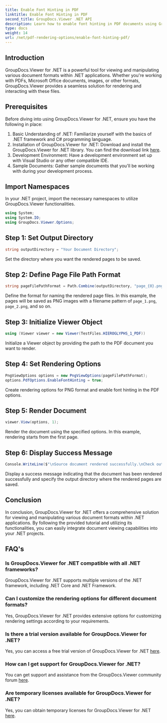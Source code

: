 ```yaml
---
title: Enable Font Hinting in PDF
linktitle: Enable Font Hinting in PDF
second_title: GroupDocs.Viewer .NET API
description: Learn how to enable font hinting in PDF documents using GroupDocs.Viewer for .NET. Follow our step-by-step tutorial for seamless integration.
type: docs
weight: 14
url: /net/pdf-rendering-options/enable-font-hinting-pdf/
---
```

## Introduction
GroupDocs.Viewer for .NET is a powerful tool for viewing and manipulating various document formats within .NET applications. Whether you're working with PDFs, Microsoft Office documents, images, or other formats, GroupDocs.Viewer provides a seamless solution for rendering and interacting with these files.
## Prerequisites
Before diving into using GroupDocs.Viewer for .NET, ensure you have the following in place:
1. Basic Understanding of .NET: Familiarize yourself with the basics of .NET framework and C# programming language.
2. Installation of GroupDocs.Viewer for .NET: Download and install the GroupDocs.Viewer for .NET library. You can find the download link [here](https://releases.groupdocs.com/viewer/net/).
3. Development Environment: Have a development environment set up with Visual Studio or any other compatible IDE.
4. Sample Documents: Gather sample documents that you'll be working with during your development process.

## Import Namespaces
In your .NET project, import the necessary namespaces to utilize GroupDocs.Viewer functionalities.

```csharp
using System;
using System.IO;
using GroupDocs.Viewer.Options;
```
## Step 1: Set Output Directory
```csharp
string outputDirectory = "Your Document Directory";
```
Set the directory where you want the rendered pages to be saved.
## Step 2: Define Page File Path Format
```csharp
string pageFilePathFormat = Path.Combine(outputDirectory, "page_{0}.png");
```
Define the format for naming the rendered page files. In this example, the pages will be saved as PNG images with a filename pattern of `page_1.png`, `page_2.png`, and so on.
## Step 3: Initialize Viewer Object
```csharp
using (Viewer viewer = new Viewer(TestFiles.HIEROGLYPHS_1_PDF))
```
Initialize a Viewer object by providing the path to the PDF document you want to render.
## Step 4: Set Rendering Options
```csharp
PngViewOptions options = new PngViewOptions(pageFilePathFormat);
options.PdfOptions.EnableFontHinting = true;
```
Create rendering options for PNG format and enable font hinting in the PDF options.
## Step 5: Render Document
```csharp
viewer.View(options, 1);
```
Render the document using the specified options. In this example, rendering starts from the first page.
## Step 6: Display Success Message
```csharp
Console.WriteLine($"\nSource document rendered successfully.\nCheck output in {outputDirectory}.");
```
Display a success message indicating that the document has been rendered successfully and specify the output directory where the rendered pages are saved.

## Conclusion
In conclusion, GroupDocs.Viewer for .NET offers a comprehensive solution for viewing and manipulating various document formats within .NET applications. By following the provided tutorial and utilizing its functionalities, you can easily integrate document viewing capabilities into your .NET projects.
## FAQ's
### Is GroupDocs.Viewer for .NET compatible with all .NET frameworks?
GroupDocs.Viewer for .NET supports multiple versions of the .NET framework, including .NET Core and .NET Framework.
### Can I customize the rendering options for different document formats?
Yes, GroupDocs.Viewer for .NET provides extensive options for customizing rendering settings according to your requirements.
### Is there a trial version available for GroupDocs.Viewer for .NET?
Yes, you can access a free trial version of GroupDocs.Viewer for .NET [here](https://releases.groupdocs.com/).
### How can I get support for GroupDocs.Viewer for .NET?
You can get support and assistance from the GroupDocs.Viewer community forum [here](https://forum.groupdocs.com/c/viewer/9).
### Are temporary licenses available for GroupDocs.Viewer for .NET?
Yes, you can obtain temporary licenses for GroupDocs.Viewer for .NET [here](https://purchase.groupdocs.com/temporary-license/).
